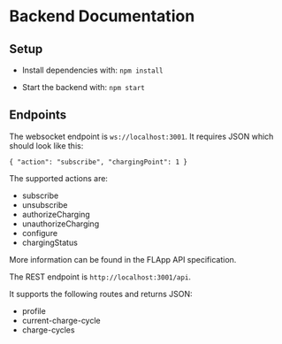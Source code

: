 # Backend Documentation

## Setup

- Install dependencies with: `npm install`

- Start the backend with: `npm start`

## Endpoints

The websocket endpoint is `ws://localhost:3001`. It requires JSON which should look like this:

`{ "action": "subscribe", "chargingPoint": 1 }`

The supported actions are:

- subscribe
- unsubscribe
- authorizeCharging
- unauthorizeCharging
- configure
- chargingStatus

More information can be found in the FLApp API specification.

The REST endpoint is `http://localhost:3001/api`.

It supports the following routes and returns JSON:

- profile
- current-charge-cycle
- charge-cycles
